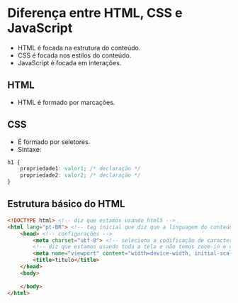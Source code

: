 # Diferença entre HTML, CSS e JavaScript

- HTML é focada na estrutura do conteúdo.
- CSS é focada nos estilos do conteúdo.
- JavaScript é focada em interações.

## HTML

- HTML é formado por marcações.

## CSS

- É formado por seletores.
- Sintaxe:

```css
h1 {
    propriedade1: valor1; /* declaração */
    propriedade2: valor2; /* declaração */
}
```

## Estrutura básico do HTML

```html
<!DOCTYPE html> <!-- diz que estamos usando html5 -->
<html lang="pt-BR"> <!-- tag inicial que diz que a linguagem do conteúdo é pt-br -->
    <head> <!-- configurações -->
    	<meta charset="utf-8"> <!-- seleciona a codificação de caracteres da página -->
        <!-- diz que estamos usando toda a tela e não temos zoom-in e nem zoom-out -->
        <meta name="viewport" content="width=device-width, initial-scale=1.0">
        <title>titulo</title>
    </head>
    <body>
        
    </body>
</html>
```

